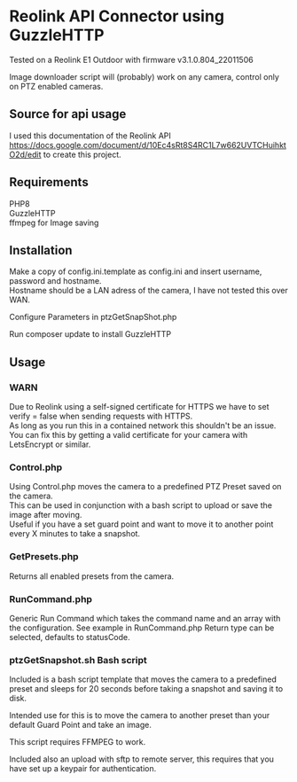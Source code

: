 # Reolink API Connector using GuzzleHTTP

Tested on a Reolink E1 Outdoor with firmware v3.1.0.804_22011506

Image downloader script will (probably) work on any camera, control only on PTZ enabled cameras.

## Source for api usage 

I used this documentation of the Reolink API https://docs.google.com/document/d/10Ec4sRt8S4RC1L7w662UVTCHuihktO2d/edit to create this project.

## Requirements

PHP8  
GuzzleHTTP  
ffmpeg for Image saving  

## Installation

Make a copy of config.ini.template as config.ini and insert username, password and hostname.  
Hostname should be a LAN adress of the camera, I have not tested this over WAN.

Configure Parameters in ptzGetSnapShot.php

Run composer update to install GuzzleHTTP

## Usage

### WARN 
Due to Reolink using a self-signed certificate for HTTPS we have to set verify = false when sending requests with HTTPS.   
As long as you run this in a contained network this shouldn't be an issue.  
You can fix this by getting a valid certificate for your camera with LetsEncrypt or similar.


### Control.php

Using Control.php moves the camera to a predefined PTZ Preset saved on the camera.  
This can be used in conjunction with a bash script to upload or save the image after moving.  
Useful if you have a set guard point and want to move it to another point every X minutes to take a snapshot.


### GetPresets.php

Returns all enabled presets from the camera. 

### RunCommand.php 

Generic Run Command which takes the command name and an array with the configuration. See example in RunCommand.php
Return type can be selected, defaults to statusCode.



### ptzGetSnapshot.sh Bash script

Included is a bash script template that moves the camera to a predefined preset and sleeps for 20 seconds before taking a snapshot and saving it to disk.  

Intended use for this is to move the camera to another preset than your default Guard Point and take an image.

This script requires FFMPEG to work. 

Included also an upload with sftp to remote server, this requires that you have set up a keypair for authentication.
